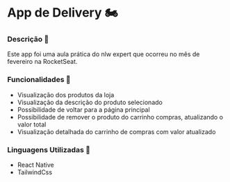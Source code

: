 # App de Delivery 🏍️

### Descrição 📖
Este app foi uma aula prática do nlw expert que ocorreu no mês de fevereiro na RocketSeat.


### Funcionalidades 🔧

- Visualização dos produtos da loja
- Visualização da descrição do produto selecionado
- Possibilidade de voltar para a página principal
- Possibilidade de remover o produto do carrinho compras, atualizando o valor total
- Visualização detalhada do carrinho de compras com valor atualizado


### Linguagens Utilizadas 📝

- React Native
- TailwindCss
